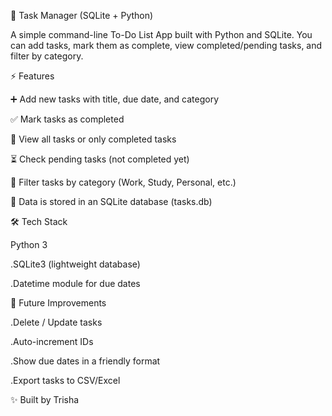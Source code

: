 
📝 Task Manager (SQLite + Python)

A simple command-line To-Do List App built with Python and SQLite.
You can add tasks, mark them as complete, view completed/pending tasks, and filter by category.

⚡ Features

➕ Add new tasks with title, due date, and category

✅ Mark tasks as completed

📂 View all tasks or only completed tasks

⏳ Check pending tasks (not completed yet)

📌 Filter tasks by category (Work, Study, Personal, etc.)

💾 Data is stored in an SQLite database (tasks.db)

🛠️ Tech Stack

Python 3

.SQLite3 (lightweight database)

.Datetime module for due dates


🎯 Future Improvements

.Delete / Update tasks

.Auto-increment IDs

.Show due dates in a friendly format

.Export tasks to CSV/Excel

✨ Built by Trisha





